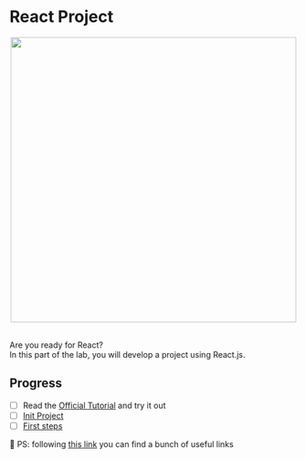 # React Project

<div align="center">
  <img src="https://icon-library.com/images/react-icon/react-icon-11.jpg" width="500">
</div>
<br/>

Are you ready for React?<br/>
In this part of the lab, you will develop a project using React.js. <br/>

## Progress
- [ ] Read the [Official Tutorial](https://ru.reactjs.org/docs/getting-started.html) and try it out
- [ ] [Init Project](./init.md)
- [ ] [First steps](./first_steps.md)

🔮 PS: following [this link](../useful_links.md) you can find a bunch of useful links
